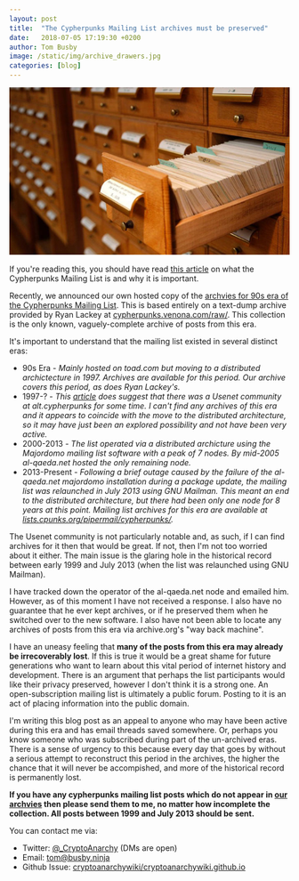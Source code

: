 ```yaml
---
layout: post
title:  "The Cypherpunks Mailing List archives must be preserved"
date:   2018-07-05 17:19:30 +0200
author: Tom Busby
image: /static/img/archive_drawers.jpg
categories: [blog]
---
```


![archives](/static/img/archive_drawers.jpg)

If you're reading this, you should have read [this article](/getting-started/what-is-the-cypherpunks-mailing-list) on what the Cypherpunks Mailing List is and why it is important.

Recently, we announced our own hosted copy of the [archvies for 90s era of the Cypherpunks Mailing List](https://mailing-list-archive.cryptoanarchy.wiki/). This is based entirely on a text-dump archive provided by Ryan Lackey at [cypherpunks.venona.com/raw/](https://cypherpunks.venona.com/raw/). This collection is the only known, vaguely-complete archive of posts from this era.

It's important to understand that the mailing list existed in several distinct eras:

+ 90s Era - _Mainly hosted on toad.com but moving to a distributed archictecture in 1997. Archives are available for this period. Our archive covers this period, as does Ryan Lackey's._
+ 1997-? - _This [article](https://www.wired.com/1997/02/homeless-cypherpunks-turn-to-usenet/) does suggest that there was a Usenet community at alt.cypherpunks for some time. I can't find any archives of this era and it appears to coincide with the move to the distributed architecture, so it may have just been an explored possibility and not have been very active._
+ 2000-2013 - _The list operated via a distributed archicture using the Majordomo mailing list software with a peak of 7 nodes. By mid-2005 al-qaeda.net hosted the only remaining node._
+ 2013-Present - _Following a brief outage caused by the failure of the al-qaeda.net majordomo installation during a package update, the mailing list was relaunched in July 2013 using GNU Mailman. This meant an end to the distributed architecture, but there had been only one node for 8 years at this point. Mailing list archives for this era are available at [lists.cpunks.org/pipermail/cypherpunks/](https://lists.cpunks.org/pipermail/cypherpunks/)._

The Usenet community is not particularly notable and, as such, if I can find archives for it then that would be great. If not, then I'm not too worried about it either. The main issue is the glaring hole in the historical record between early 1999 and July 2013 (when the list was relaunched using GNU Mailman).

I have tracked down the operator of the al-qaeda.net node and emailed him. However, as of this moment I have not received a response. I also have no guarantee that he ever kept archives, or if he preserved them when he switched over to the new software. I also have not been able to locate any archives of posts from this era via archive.org's "way back machine".

I have an uneasy feeling that **many of the posts from this era may already be irrecoverably lost**. If this is true it would be a great shame for future generations who want to learn about this vital period of internet history and development. There is an argument that perhaps the list participants would like their privacy preserved, however I don't think it is a strong one. An open-subscription mailing list is ultimately a public forum. Posting to it is an act of placing information into the public domain.

I'm writing this blog post as an appeal to anyone who may have been active during this era and has email threads saved somewhere. Or, perhaps you know someone who was subscribed during part of the un-archived eras. There is a sense of urgency to this because every day that goes by without a serious attempt to reconstruct this period in the archives, the higher the chance that it will never be accompished, and more of the historical record is permanently lost.

**If you have any cypherpunks mailing list posts which do not appear in [our archvies](https://mailing-list-archive.cryptoanarchy.wiki/) then please send them to me, no matter how incomplete the collection. All posts between 1999 and July 2013 should be sent.**

You can contact me via:

+ Twitter: [@_CryptoAnarchy](https://twitter.com/_CryptoAnarchy) (DMs are open)
+ Email: [tom@busby.ninja](tom@busby.ninja)
+ Github Issue: [cryptoanarchywiki/cryptoanarchywiki.github.io](https://github.com/cryptoanarchywiki/cryptoanarchywiki.github.io/issues)
